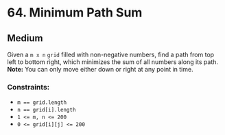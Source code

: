 # 64. Minimum Path Sum

## Medium

Given a `m x n` `grid` filled with non-negative numbers, find a path from top left to bottom right, which minimizes the
sum of all numbers along its path. **Note:** You can only move either down or right at any point in time.

### Constraints:

- `m == grid.length`
- `n == grid[i].length`
- `1 <= m, n <= 200`
- `0 <= grid[i][j] <= 200`
